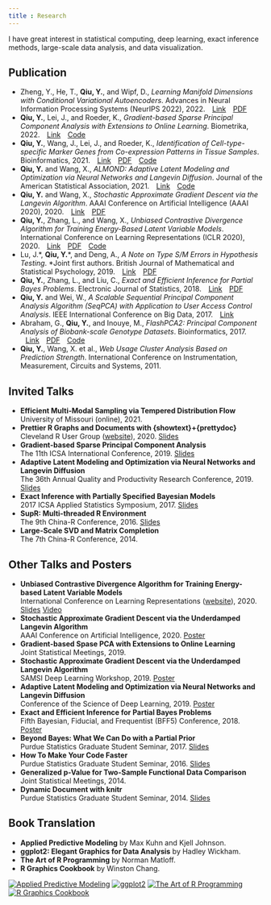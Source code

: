 ```yaml
---
title : Research
---
```


I have great interest in statistical computing, deep learning, exact inference methods, large-scale data analysis, and data visualization.

## <i class="fas fa-angle-double-right"></i> Publication

- Zheng, Y., He, T., **Qiu, Y.**, and Wipf, D., *Learning Manifold Dimensions with Conditional Variational Autoencoders*. Advances in Neural Information Processing Systems (NeurIPS 2022), 2022.
  <span style="padding-left:10px"><a href="https://papers.nips.cc/paper_files/paper/2022/hash/e04101138a3c94544760c1dbdf2c7a2d-Abstract-Conference.html"><i class="fas fa-link"></i> Link</a></span>
  <span style="padding-left:10px"><a href="https://papers.nips.cc/paper_files/paper/2022/file/e04101138a3c94544760c1dbdf2c7a2d-Paper-Conference.pdf"><i class="far fa-file-pdf"></i> PDF</a></span>
- **Qiu, Y.**, Lei, J., and Roeder, K., *Gradient-based Sparse Principal Component Analysis with Extensions to Online Learning*. Biometrika, 2022.
  <span style="padding-left:10px"><a href="https://academic.oup.com/biomet/advance-article-abstract/doi/10.1093/biomet/asac041/6640166"><i class="fas fa-link"></i> Link</a></span>
  <span style="padding-left:10px"><a href="https://github.com/yixuan/gradfps"><i class="fas fa-code"></i> Code</a></span>
- **Qiu, Y.**, Wang, J., Lei, J., and Roeder, K., *Identification of Cell-type-specific Marker Genes from Co-expression Patterns in Tissue Samples*. Bioinformatics, 2021.
  <span style="padding-left:10px"><a href="https://academic.oup.com/bioinformatics/article/37/19/3228/6255309"><i class="fas fa-link"></i> Link</a></span>
  <span style="padding-left:10px"><a href="https://academic.oup.com/bioinformatics/article-pdf/37/19/3228/40556813/btab257.pdf"><i class="far fa-file-pdf"></i> PDF</a></span>
  <span style="padding-left:10px"><a href="https://github.com/yixuan/markerpen"><i class="fas fa-code"></i> Code</a></span>
- **Qiu, Y.** and Wang, X., *ALMOND: Adaptive Latent Modeling and Optimization via Neural Networks and Langevin Diffusion*. Journal of the American Statistical Association, 2021.
  <span style="padding-left:10px"><a href="https://www.tandfonline.com/doi/abs/10.1080/01621459.2019.1691563"><i class="fas fa-link"></i> Link</a></span>
  <span style="padding-left:10px"><a href="https://github.com/yixuan/almond"><i class="fas fa-code"></i> Code</a></span>
- **Qiu, Y.** and Wang, X., *Stochastic Approximate Gradient Descent via the Langevin Algorithm*. AAAI Conference on Artificial Intelligence (AAAI 2020), 2020.
  <span style="padding-left:10px"><a href="https://ojs.aaai.org/index.php/AAAI/article/view/5992"><i class="fas fa-link"></i> Link</a></span>
  <span style="padding-left:10px"><a href="https://arxiv.org/pdf/2002.05519"><i class="far fa-file-pdf"></i> PDF</a></span>
- **Qiu, Y.**, Zhang, L., and Wang, X., *Unbiased Contrastive Divergence Algorithm for Training Energy-Based Latent Variable Models*. International Conference on Learning Representations (ICLR 2020), 2020.
  <span style="padding-left:10px"><a href="https://openreview.net/forum?id=r1eyceSYPr"><i class="fas fa-link"></i> Link</a></span>
  <span style="padding-left:10px"><a href="https://openreview.net/pdf?id=r1eyceSYPr"><i class="far fa-file-pdf"></i> PDF</a></span>
  <span style="padding-left:10px"><a href="https://github.com/yixuan/cdtau"><i class="fas fa-code"></i> Code</a></span>
- Lu, J.\*, **Qiu, Y.**\*, and Deng, A., *A Note on Type S/M Errors in Hypothesis Testing*. *Joint first authors. British Journal of Mathematical and Statistical Psychology, 2019.
  <span style="padding-left:10px"><a href="https://bpspsychub.onlinelibrary.wiley.com/doi/10.1111/bmsp.12132"><i class="fas fa-link"></i> Link</a></span>
  <span style="padding-left:10px"><a href="https://www.microsoft.com/en-us/research/uploads/prod/2020/09/LuQiuDeng-BJMSP2019.pdf"><i class="far fa-file-pdf"></i> PDF</a></span>
- **Qiu, Y.**, Zhang, L., and Liu, C., *Exact and Efficient Inference for Partial Bayes Problems*. Electronic Journal of Statistics, 2018.
  <span style="padding-left:10px"><a href="https://projecteuclid.org/journals/electronic-journal-of-statistics/volume-12/issue-2/Exact-and-efficient-inference-for-partial-Bayes-problems/10.1214/18-EJS1511.full"><i class="fas fa-link"></i> Link</a></span>
  <span style="padding-left:10px"><a href="https://projecteuclid.org/journalArticle/Download?urlId=10.1214%2F18-EJS1511"><i class="far fa-file-pdf"></i> PDF</a></span>
- **Qiu, Y.** and Wei, W., *A Scalable Sequential Principal Component Analysis Algorithm (SeqPCA) with
Application to User Access Control Analysis*. IEEE International Conference on Big Data, 2017.
  <span style="padding-left:10px"><a href="https://ieeexplore.ieee.org/abstract/document/8258403"><i class="fas fa-link"></i> Link</a></span>
- Abraham, G., **Qiu, Y.**, and Inouye, M., *FlashPCA2: Principal Component Analysis of Biobank-scale Genotype Datasets*. Bioinformatics, 2017.
  <span style="padding-left:10px"><a href="https://academic.oup.com/bioinformatics/article/33/17/2776/3798630"><i class="fas fa-link"></i> Link</a></span>
  <span style="padding-left:10px"><a href="https://academic.oup.com/bioinformatics/article-pdf/33/17/2776/49040964/bioinformatics_33_17_2776.pdf"><i class="far fa-file-pdf"></i> PDF</a></span>
  <span style="padding-left:10px"><a href="https://github.com/gabraham/flashpca"><i class="fas fa-code"></i> Code</a></span>
- **Qiu, Y.**, Wang, X. et al., *Web Usage Cluster Analysis Based on Prediction Strength*. International Conference on Instrumentation, Measurement, Circuits and Systems, 2011.

## <i class="fas fa-angle-double-right"></i> Invited Talks

- **Efficient Multi-Modal Sampling via Tempered Distribution Flow**<br/>
  University of Missouri (online), 2021.
- **Prettier R Graphs and Documents with {showtext}+{prettydoc}**<br/>
  Cleveland R User Group ([website](https://www.meetup.com/Cleveland-UseR-Group/events/272645889/)), 2020.
  <a href="https://yixuan.blog/cleveland-r-meetup/pretty.html"><i class="far fa-clone"></i> Slides</a>
- **Gradient-based Sparse Principal Component Analysis**<br/>
  The 11th ICSA International Conference, 2019.
  <a href="https://bitbucket.org/yixuan/downloads/downloads/2019-icsa-gradfps.pdf"><i class="far fa-clone"></i> Slides</a>
- **Adaptive Latent Modeling and Optimization via Neural Networks and Langevin Diffusion**<br/>
  The 36th Annual Quality and Productivity Research Conference, 2019.
  <a href="https://bitbucket.org/yixuan/downloads/downloads/2019-qprc-almond.pdf"><i class="far fa-clone"></i> Slides</a>
- **Exact Inference with Partially Specified Bayesian Models**<br/>
  2017 ICSA Applied Statistics Symposium, 2017.
  <a href="https://bitbucket.org/yixuan/downloads/downloads/2017-icsa-pb.pdf"><i class="far fa-clone"></i> Slides</a>
- **SupR: Multi-threaded R Environment**<br/>
  The 9th China-R Conference, 2016.
  <a href="https://bitbucket.org/yixuan/downloads/downloads/2016-chinar-supr.pdf"><i class="far fa-clone"></i> Slides</a>
- **Large-Scale SVD and Matrix Completion**<br/>
  The 7th China-R Conference, 2014.

## <i class="fas fa-angle-double-right"></i> Other Talks and Posters

- **Unbiased Contrastive Divergence Algorithm for Training Energy-based Latent Variable Models**<br/>
  International Conference on Learning Representations ([website](https://iclr.cc/virtual_2020/poster_r1eyceSYPr.html)), 2020.
  <a href="https://bitbucket.org/yixuan/downloads/downloads/2020-iclr-ucd.pdf"><i class="far fa-clone"></i> Slides</a>
  <a href="https://iclr.cc/virtual_2020/poster_r1eyceSYPr.html"><i class="far fa-file-video"></i> Video</a>
- **Stochastic Approximate Gradient Descent via the Underdamped Langevin Algorithm**<br/>
  AAAI Conference on Artificial Intelligence, 2020.
  <a href="https://bitbucket.org/yixuan/downloads/downloads/2020-aaai-sagd.pdf"><i class="fas fa-columns"></i> Poster</a>
- **Gradient-based Spase PCA with Extensions to Online Learning**<br/>
  Joint Statistical Meetings, 2019.
- **Stochastic Approximate Gradient Descent via the Underdamped Langevin Algorithm**<br/>
  SAMSI Deep Learning Workshop, 2019.
  <a href="https://bitbucket.org/yixuan/downloads/downloads/2019-samsi-sagd.pdf"><i class="fas fa-columns"></i> Poster</a>
- **Adaptive Latent Modeling and Optimization via Neural Networks and Langevin Diffusion**<br/>
  Conference of the Science of Deep Learning, 2019.
  <a href="https://bitbucket.org/yixuan/downloads/downloads/2019-dl-almond.pdf"><i class="fas fa-columns"></i> Poster</a>
- **Exact and Efficient Inference for Partial Bayes Problems**<br/>
  Fifth Bayesian, Fiducial, and Frequentist (BFF5) Conference, 2018.
  <a href="https://bitbucket.org/yixuan/downloads/downloads/2018-bff5-pb.pdf"><i class="fas fa-columns"></i> Poster</a>
- **Beyond Bayes: What We Can Do with a Partial Prior**<br/>
  Purdue Statistics Graduate Student Seminar, 2017.
  <a href="http://archive.statr.me/files/GSO-PB/partial_bayes.html"><i class="far fa-clone"></i> Slides</a>
- **How To Make Your Code Faster**<br/>
  Purdue Statistics Graduate Student Seminar, 2016.
  <a href="http://gso-stat.github.io/slides/yixuan/computing.html"><i class="far fa-clone"></i> Slides</a>
- **Generalized p-Value for Two-Sample Functional Data Comparison**<br/>
  Joint Statistical Meetings, 2014.
- **Dynamic Document with knitr**<br/>
  Purdue Statistics Graduate Student Seminar, 2014.
  <a href="http://archive.statr.me/files/GSO/GSO-knitr-new.html"><i class="far fa-clone"></i> Slides</a>

## <i class="fas fa-angle-double-right"></i> Book Translation

- **Applied Predictive Modeling** by Max Kuhn and Kjell Johnson.
- **ggplot2: Elegant Graphics for Data Analysis** by Hadley Wickham.
- **The Art of R Programming** by Norman Matloff.
- **R Graphics Cookbook** by Winston Chang.

<a href="https://book.douban.com/subject/26800150/"><img class="book" src="/images/book-apm.jpg" alt="Applied Predictive Modeling" /></a>
<a href="https://book.douban.com/subject/24527091/"><img class="book" src="/images/book-ggplot2.jpg" alt="ggplot2" /></a>
<a href="https://book.douban.com/subject/24699632/"><img class="book" src="/images/book-art-r.jpg" alt="The Art of R Programming" /></a>
<a href="https://book.douban.com/subject/25873705/"><img class="book" src="/images/book-r-graphics-cookbook.png" alt="R Graphics Cookbook" /></a>
